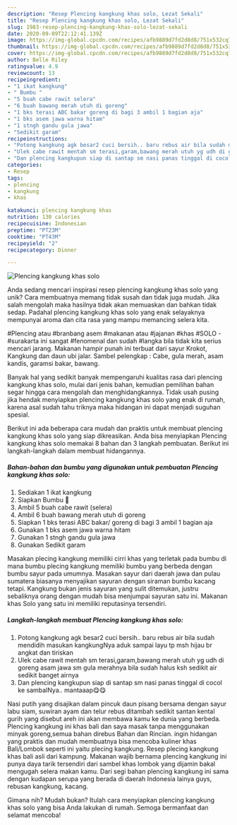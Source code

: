 ```yaml
---
description: "Resep Plencing kangkung khas solo, Lezat Sekali"
title: "Resep Plencing kangkung khas solo, Lezat Sekali"
slug: 1983-resep-plencing-kangkung-khas-solo-lezat-sekali
date: 2020-09-09T22:12:41.139Z
image: https://img-global.cpcdn.com/recipes/afb9889d7fd2d8d8/751x532cq70/plencing-kangkung-khas-solo-foto-resep-utama.jpg
thumbnail: https://img-global.cpcdn.com/recipes/afb9889d7fd2d8d8/751x532cq70/plencing-kangkung-khas-solo-foto-resep-utama.jpg
cover: https://img-global.cpcdn.com/recipes/afb9889d7fd2d8d8/751x532cq70/plencing-kangkung-khas-solo-foto-resep-utama.jpg
author: Belle Riley
ratingvalue: 4.9
reviewcount: 13
recipeingredient:
- "1 ikat kangkung"
- " Bumbu "
- "5 buah cabe rawit selera"
- "6 buah bawang merah utuh di goreng"
- "1 bks terasi ABC bakar goreng di bagi 3 ambil 1 bagian aja"
- "1 bks asem jawa warna hitam"
- "1 stngh gandu gula jawa"
- "Sedikit garam"
recipeinstructions:
- "Potong kangkung agk besar2 cuci bersih.. baru rebus air bila sudah mendidih masukan kangkungNya aduk sampai layu tp msh hijau br angkat dan tiriskan"
- "Ulek cabe rawit mentah sm terasi,garam,bawang merah utuh yg udh di goreng asam jawa sm gula merahnya bila sudah halus ksh sedikit air sedikit banget airnya"
- "Dan plencing kangkupun siap di santap sm nasi panas tinggal di cocol ke sambalNya.. mantaaap😋😋"
categories:
- Resep
tags:
- plencing
- kangkung
- khas

katakunci: plencing kangkung khas 
nutrition: 130 calories
recipecuisine: Indonesian
preptime: "PT23M"
cooktime: "PT43M"
recipeyield: "2"
recipecategory: Dinner

---
```



![Plencing kangkung khas solo](https://img-global.cpcdn.com/recipes/afb9889d7fd2d8d8/751x532cq70/plencing-kangkung-khas-solo-foto-resep-utama.jpg)

Anda sedang mencari inspirasi resep plencing kangkung khas solo yang unik? Cara membuatnya memang tidak susah dan tidak juga mudah. Jika salah mengolah maka hasilnya tidak akan memuaskan dan bahkan tidak sedap. Padahal plencing kangkung khas solo yang enak selayaknya mempunyai aroma dan cita rasa yang mampu memancing selera kita.

#Plencing atau #branbang asem #makanan atau #jajanan #khas #SOLO - #surakarta ini sangat #fenomenal dan sudah #langka bila tidak kita serius mencari jarang. Makanan hampir punah ini terbuat dari sayur Krokot, Kangkung dan daun ubi jalar. Sambel pelengkap : Cabe, gula merah, asam kandis, garamsi bakar, bawang.

Banyak hal yang sedikit banyak mempengaruhi kualitas rasa dari plencing kangkung khas solo, mulai dari jenis bahan, kemudian pemilihan bahan segar hingga cara mengolah dan menghidangkannya. Tidak usah pusing jika hendak menyiapkan plencing kangkung khas solo yang enak di rumah, karena asal sudah tahu triknya maka hidangan ini dapat menjadi suguhan spesial.


Berikut ini ada beberapa cara mudah dan praktis untuk membuat plencing kangkung khas solo yang siap dikreasikan. Anda bisa menyiapkan Plencing kangkung khas solo memakai 8 bahan dan 3 langkah pembuatan. Berikut ini langkah-langkah dalam membuat hidangannya.

<!--inarticleads1-->

##### Bahan-bahan dan bumbu yang digunakan untuk pembuatan Plencing kangkung khas solo:

1. Sediakan 1 ikat kangkung
1. Siapkan  Bumbu 🍅
1. Ambil 5 buah cabe rawit (selera)
1. Ambil 6 buah bawang merah utuh di goreng
1. Siapkan 1 bks terasi ABC bakar/ goreng di bagi 3 ambil 1 bagian aja
1. Gunakan 1 bks asem jawa warna hitam
1. Gunakan 1 stngh gandu gula jawa
1. Gunakan Sedikit garam


Masakan plecing kangkung memiliki cirri khas yang terletak pada bumbu di mana bumbu plecing kangkung memiliki bumbu yang berbeda dengan bumbu sayur pada umumnya. Masakan sayur dari daerah jawa dan pulau sumatera biasanya menyajikan sayuran dengan siraman bumbu kacang tetapi. Kangkung bukan jenis sayuran yang sulit ditemukan, justru sebaliknya orang dengan mudah bisa menjumpai sayuran satu ini. Makanan khas Solo yang satu ini memiliki reputasinya tersendiri. 

<!--inarticleads2-->

##### Langkah-langkah membuat Plencing kangkung khas solo:

1. Potong kangkung agk besar2 cuci bersih.. baru rebus air bila sudah mendidih masukan kangkungNya aduk sampai layu tp msh hijau br angkat dan tiriskan
1. Ulek cabe rawit mentah sm terasi,garam,bawang merah utuh yg udh di goreng asam jawa sm gula merahnya bila sudah halus ksh sedikit air sedikit banget airnya
1. Dan plencing kangkupun siap di santap sm nasi panas tinggal di cocol ke sambalNya.. mantaaap😋😋


Nasi putih yang disajikan dalam pincuk daun pisang bersama dengan sayur labu siam, suwiran ayam dan telur rebus ditambah sedikit santan kental gurih yang disebut areh ini akan membawa kamu ke dunia yang berbeda. Plencing kangkung ini khas bali dan saya masak tanpa menggunakan minyak goreng,semua bahan direbus Bahan dan Rincian. ingin hidangan yang praktis dan mudah membuatnya bisa mencoba kuliner khas Bali/Lombok seperti ini yaitu plecing kangkung. Resep plecing kangkung khas bali asli dari kampung. Makanan wajib bernama plencing kangkung ini punya daya tarik tersendiri dari sambel khas lombok yang dijamin bakal mengugah selera makan kamu. Dari segi bahan plencing kangkung ini sama dengan kudapan serupa yang berada di daerah Indonesia lainya guys, rebusan kangkung, kacang. 

Gimana nih? Mudah bukan? Itulah cara menyiapkan plencing kangkung khas solo yang bisa Anda lakukan di rumah. Semoga bermanfaat dan selamat mencoba!
